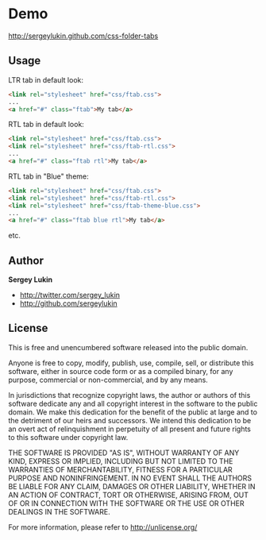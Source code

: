 Demo
====================

http://sergeylukin.github.com/css-folder-tabs

Usage
--------------------

LTR tab in default look:

``` html
<link rel="stylesheet" href="css/ftab.css">
...
<a href="#" class="ftab">My tab</a>
```
RTL tab in default look:

``` html
<link rel="stylesheet" href="css/ftab.css">
<link rel="stylesheet" href="css/ftab-rtl.css">
...
<a href="#" class="ftab rtl">My tab</a>
```

RTL tab in "Blue" theme:

``` html
<link rel="stylesheet" href="css/ftab.css">
<link rel="stylesheet" href="css/ftab-rtl.css">
<link rel="stylesheet" href="css/ftab-theme-blue.css">
...
<a href="#" class="ftab blue rtl">My tab</a>
```

etc.

Author
--------------------

**Sergey Lukin**

+ http://twitter.com/sergey_lukin
+ http://github.com/sergeylukin

License
--------------------

This is free and unencumbered software released into the public domain.

Anyone is free to copy, modify, publish, use, compile, sell, or
distribute this software, either in source code form or as a compiled
binary, for any purpose, commercial or non-commercial, and by any
means.

In jurisdictions that recognize copyright laws, the author or authors
of this software dedicate any and all copyright interest in the
software to the public domain. We make this dedication for the benefit
of the public at large and to the detriment of our heirs and
successors. We intend this dedication to be an overt act of
relinquishment in perpetuity of all present and future rights to this
software under copyright law.

THE SOFTWARE IS PROVIDED "AS IS", WITHOUT WARRANTY OF ANY KIND,
EXPRESS OR IMPLIED, INCLUDING BUT NOT LIMITED TO THE WARRANTIES OF
MERCHANTABILITY, FITNESS FOR A PARTICULAR PURPOSE AND NONINFRINGEMENT.
IN NO EVENT SHALL THE AUTHORS BE LIABLE FOR ANY CLAIM, DAMAGES OR
OTHER LIABILITY, WHETHER IN AN ACTION OF CONTRACT, TORT OR OTHERWISE,
ARISING FROM, OUT OF OR IN CONNECTION WITH THE SOFTWARE OR THE USE OR
OTHER DEALINGS IN THE SOFTWARE.

For more information, please refer to <http://unlicense.org/>